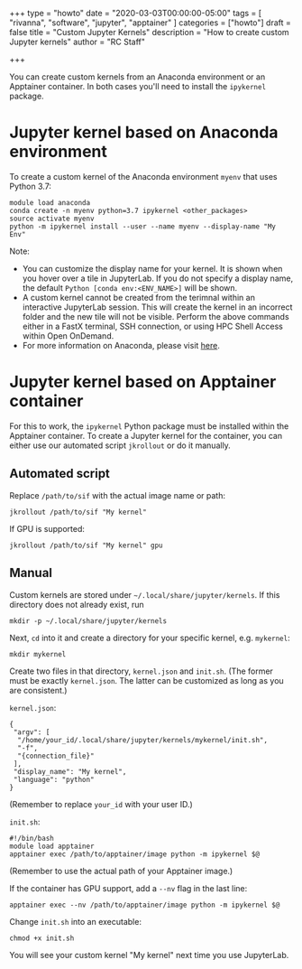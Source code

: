 +++
type = "howto"
date = "2020-03-03T00:00:00-05:00"
tags = [
  "rivanna", "software", "jupyter", "apptainer"
]
categories = ["howto"]
draft = false
title = "Custom Jupyter Kernels"
description = "How to create custom Jupyter kernels"
author = "RC Staff"

+++

You can create custom kernels from an Anaconda environment or an Apptainer container.
In both cases you'll need to install the `ipykernel` package.

# Jupyter kernel based on Anaconda environment
To create a custom kernel of the Anaconda environment `myenv` that uses Python 3.7:
```
module load anaconda
conda create -n myenv python=3.7 ipykernel <other_packages>
source activate myenv
python -m ipykernel install --user --name myenv --display-name "My Env"
```

Note:
- You can customize the display name for your kernel. It is shown when you hover over a tile in JupyterLab. If you do not specify a display name, the default `Python [conda env:<ENV_NAME>]` will be shown.
- A custom kernel cannot be created from the terimnal within an interactive JupyterLab session. This will create the kernel in an incorrect folder and the new tile will not be visible. Perform the above commands either in a FastX terminal, SSH connection, or using HPC Shell Access within Open OnDemand.
- For more information on Anaconda, please visit [here](/userinfo/hpc/software/python/).

# Jupyter kernel based on Apptainer container
For this to work, the `ipykernel` Python package must be installed within the Apptainer container. To create a Jupyter kernel for the container, you can either use our automated script `jkrollout` or do it manually.

## Automated script
Replace `/path/to/sif` with the actual image name or path:
```
jkrollout /path/to/sif "My kernel"
```
If GPU is supported:
```
jkrollout /path/to/sif "My kernel" gpu
```

## Manual
Custom kernels are stored under `~/.local/share/jupyter/kernels`. If this directory does not already exist, run
```
mkdir -p ~/.local/share/jupyter/kernels
```
Next, `cd` into it and create a directory for your specific kernel, e.g. `mykernel`:
```
mkdir mykernel
```
Create two files in that directory, `kernel.json` and `init.sh`. (The former must be exactly `kernel.json`. The latter can be customized as long as you are consistent.)

`kernel.json`:
```
{
 "argv": [
  "/home/your_id/.local/share/jupyter/kernels/mykernel/init.sh",
  "-f",
  "{connection_file}"
 ],
 "display_name": "My kernel",
 "language": "python"
}
```
(Remember to replace `your_id` with your user ID.)

`init.sh`:
```
#!/bin/bash
module load apptainer
apptainer exec /path/to/apptainer/image python -m ipykernel $@
```
(Remember to use the actual path of your Apptainer image.)

If the container has GPU support, add a `--nv` flag in the last line:
```
apptainer exec --nv /path/to/apptainer/image python -m ipykernel $@
```
Change `init.sh` into an executable:
```
chmod +x init.sh
```

You will see your custom kernel "My kernel" next time you use JupyterLab.
